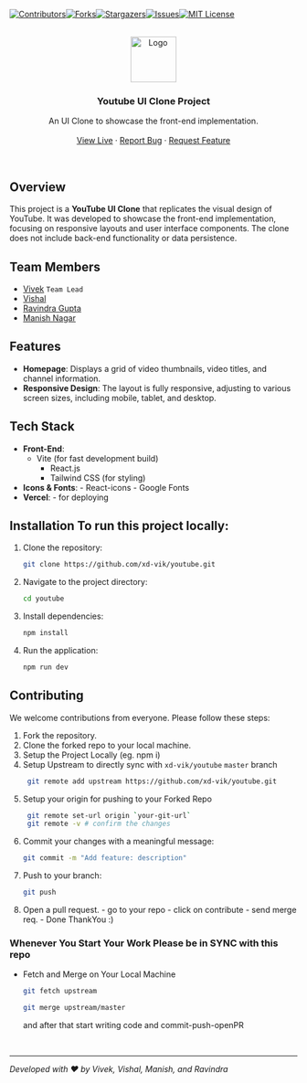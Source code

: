 [![Contributors][contributors-shield]][contributors-url][![Forks][forks-shield]][forks-url][![Stargazers][stars-shield]][stars-url][![Issues][issues-shield]][issues-url][![MIT License][license-shield]][license-url]

<!-- PROJECT LOGO -->
<br />
<div align="center">
  <a href="https://github.com/othneildrew/Best-README-Template">
    <img src="https://cdn.pixabay.com/photo/2015/03/10/17/23/youtube-667451_640.png" alt="Logo" width="" height="80">
  </a>

  <h3 align="center">Youtube UI Clone Project</h3>

  <p align="center">
   An UI Clone to showcase the front-end implementation.
    <br /><br />
    <a href="https://youtube-team-proj.vercel.app/">View Live</a>
    ·
    <a href="https://github.com/xd-vik/youtube/issues/new?labels=bug&template=bug-report---.md">Report Bug</a>
    ·
    <a href="https://github.com/xd-vik/youtube/issues/new?labels=enhancement&template=feature-request---.md">Request Feature</a>
  </p>
</div>

<br/>

## Overview

This project is a **YouTube UI Clone** that replicates the visual design of YouTube. It was developed to showcase the front-end implementation, focusing on responsive layouts and user interface components. The clone does not include back-end functionality or data persistence.

## Team Members

- [Vivek](https://github.com/xd-vik) `Team Lead`
- [Vishal](https://github.com/strivervishal)
- [Ravindra Gupta](https://github.com/CheapStudent)
- [Manish Nagar](https://github.com/ManishNagar001)

## Features

- **Homepage**: Displays a grid of video thumbnails, video titles, and channel information.
- **Responsive Design**: The layout is fully responsive, adjusting to various screen sizes, including mobile, tablet, and desktop.

## Tech Stack

- **Front-End**:
  - Vite (for fast development build)
    - React.js
    - Tailwind CSS (for styling)
- **Icons & Fonts**: - React-icons - Google Fonts
- **Vercel**: - for deploying

## Installation To run this project locally:

1. Clone the repository:
   ```bash
   git clone https://github.com/xd-vik/youtube.git
   ```
2. Navigate to the project directory:
   ```bash
   cd youtube
   ```
3. Install dependencies:
   ```bash
   npm install
   ```
4. Run the application:
   ```bash
   npm run dev
   ```

## Contributing

We welcome contributions from everyone. Please follow these steps:

1. Fork the repository.
2. Clone the forked repo to your local machine.
3. Setup the Project Locally (eg. npm i)
4. Setup Upstream to directly sync with `xd-vik/youtube` `master` branch
   ```bash
   	git remote add upstream https://github.com/xd-vik/youtube.git
   ```
5. Setup your origin for pushing to your Forked Repo
   ```bash
   	git remote set-url origin `your-git-url`
   	git remote -v # confirm the changes
   ```
6. Commit your changes with a meaningful message:
   ```bash
   git commit -m "Add feature: description"
   ```
7. Push to your branch:
   ```bash
   git push
   ```
8. Open a pull request. - go to your repo - click on contribute - send merge req. - Done ThankYou :)

### Whenever You Start Your Work Please be in SYNC with this repo

- Fetch and Merge on Your Local Machine

  ```bash
  git fetch upstream
  ```

  ```bash
  git merge upstream/master
  ```

  and after that start writing code and commit-push-openPR

<br />

---

_Developed with ❤️ by Vivek, Vishal, Manish, and Ravindra_

<!-- MARKDOWN LINKS & IMAGES -->

[contributors-shield]: https://img.shields.io/github/contributors/xd-vik/youtube.svg?style=for-the-badge
[contributors-url]: https://github.com/xd-vik/youtube/graphs/contributors
[forks-shield]: https://img.shields.io/github/forks/xd-vik/youtube.svg?style=for-the-badge
[forks-url]: https://github.com/xd-vik/youtube/network/members
[stars-shield]: https://img.shields.io/github/stars/xd-vik/youtube.svg?style=for-the-badge
[stars-url]: https://github.com/xd-vik/youtube/stargazers
[issues-shield]: https://img.shields.io/github/issues/xd-vik/youtube.svg?style=for-the-badge
[issues-url]: https://github.com/xd-vik/youtube/issues
[license-shield]: https://img.shields.io/github/license/xd-vik/youtube.svg?style=for-the-badge
[license-url]: https://github.com/xd-vik/youtube/blob/master/LICENSE.txt
